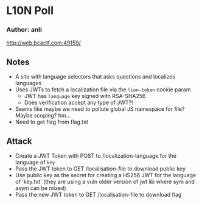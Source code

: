 # L10N Poll
### Author: anli

http://web.bcactf.com:49159/

## Notes

- A site with language selectors that asks questions and localizes languages
- Uses JWTs to fetch a localization file via the `lion-token` cookie param
  - JWT has `language` key signed with RSA-SHA256
  - Does verification accept any type of JWT?!
- Seems like maybe we need to pollute global JS namespace for file? Maybe
    scoping? hm...
- Need to get flag from flag.txt

## Attack
- Create a JWT Token with POST to /localization-language for the language of 
  `key`
- Pass the JWT token to GET /localisation-file to download public key
- Use public key as the secret for creating a HS256 JWT for the language of
  'key.txt' (they are using a vuln older version of jwt lib where sym and asym can be mixed)
- Pass the new JWT token to GET /localisation-file to download flag

